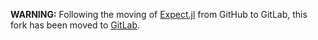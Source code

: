 **WARNING:** Following the moving of [Expect.jl](https://gitlab.com/wavexx/Expect.jl) from GitHub to GitLab, this fork has been moved to [GitLab](https://gitlab.com/PerezHz/Expect.jl).
